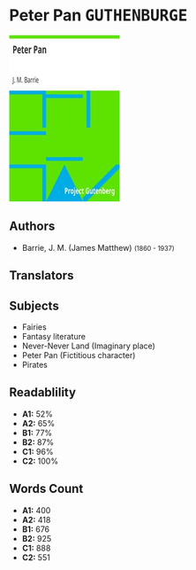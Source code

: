 # Peter Pan <kbd>GUTHENBURGE</kbd>

![](./cover.medium.jpg "")

## Authors


 - Barrie, J. M. (James Matthew) <small>(1860 - 1937)</small>

## Translators



## Subjects


 - Fairies
 - Fantasy literature
 - Never-Never Land (Imaginary place)
 - Peter Pan (Fictitious character)
 - Pirates

## Readablility


 - **A1:** 52%
 - **A2:** 65%
 - **B1:** 77%
 - **B2:** 87%
 - **C1:** 96%
 - **C2:** 100%

## Words Count


 - **A1:** 400
 - **A2:** 418
 - **B1:** 676
 - **B2:** 925
 - **C1:** 888
 - **C2:** 551
